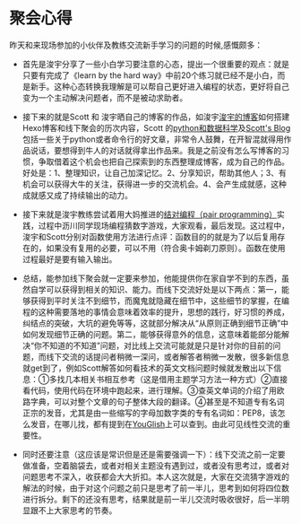 




# 聚会心得
昨天和来现场参加的小伙伴及教练交流新手学习的问题的时候,感慨颇多：
- 首先是浚宇分享了一些小白学习要注意的心态，提出一个很重要的观点：就是只要有完成了《learn by the hard way》中前20个练习就已经不是小白，而是新手。这种心态转换我理解是可以帮自己更好进入编程的状态，更好将自己变为一个主动解决问题者，而不是被动求助者。   
- 接下来的就是Scott 和 浚宇晒自己的博客的作品，如浚宇[浚宇的博客][1]如何搭建Hexo博客和线下聚会的历次内容，Scott 的[python和数据科学][2]及[Scott's Blog][3]包括一些关于python或者命令行的好文章，非常令人鼓舞，在开智混就得用作品说话，要想得到牛人的对话就得拿出作品来。我是之前没有怎么写博客的习惯，争取借着这个机会也把自己探索到的东西整理成博客，成为自己的作品。好处是：1、整理知识，让自己加深记忆。2、分享知识，帮助其他人；3、有机会可以获得大牛的关注，获得进一步的交流机会。4、会产生成就感，这种成就感又成了持续输出的动力。
- 接下来就是浚宇教练尝试着用大妈推进的[结对编程（pair programming）][4]实践，过程中沥川同学现场编程猜数字游戏，大家观看，最后发现。这过程中，浚宇和Scott分别对函数使用方法进行点评：函数目的的就是为了以后复用存在的，如果没有复用的必要，可以不用（符合奥卡姆剃刀原则）。函数在使用过程最好是要有输入输出。

- 总结，能参加线下聚会就一定要来参加，他能提供你在家自学不到的东西，虽然自学可以获得到相关的知识、能力。而线下交流好处是以下两点：第一，能够获得到平时关注不到细节，而魔鬼就隐藏在细节中，这些细节的掌握，在编程的这种需要落地的事情会意味着效率的提升，思想的践行，好习惯的养成，纠结点的突破，大坑的避免等等，这就部分解决从“从原则正确到细节正确”中如何发现细节正确的问题。第二，能够获得意外的信息，这意味着能部分能解决“你不知道的不知道”问题，对比线上交流可能就是只是针对你的目前的问题，而线下交流的话提问者稍微一深问，或者解答者稍微一发散，很多新信息就get到了，例如Scott解答如何看技术的英文文档问题时候就发散出以下信息：①多找几本相关书相互参考（这是借用主题学习方法一种方式）②直接看代码，使用代码在环境中跑起来，进行理解。③查英文单词的介绍了用欧路字典，可以对整个文章的句子整体大段的翻译。④甚至是不知道专有名词正宗的发音，尤其是由一些缩写的字母加数字类的专有名词如：PEP8，该怎么发音，在哪儿找，都有提到在[YouGlish][5]上可以查到。由此可见线性交流的重要性。
- 同时还要注意（这应该是常识但是还是需要强调一下）：线下交流之前一定要做准备，空着脑袋去，或者对相关主题没有遇到过，或者没有思考过，或者对问题思考不深入，收获都会大大折扣。本人这次就是，大家在交流猜字游戏的解法的时候，由于对这个问题之前只是思考了前一半儿，思考到如何将四位数进行拆分。剩下的还没有思考，结果就是前一半儿交流时吸收很好，后一半明显跟不上大家思考的节奏。


  [1]: http://blog.junyu.io
  [2]: http://bookdata.readthedocs.io/en/latest/index.html
  [3]: http://scottming.com
  [4]: https://zh.wikipedia.org/wiki/%E7%BB%93%E5%AF%B9%E7%BC%96%E7%A8%8B
  [5]: http://youglish.com
